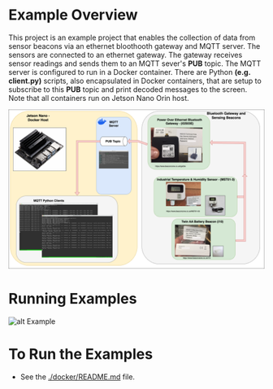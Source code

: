 # Example Overview
This project is an example project that enables the collection of data from 
sensor beacons via an ethernet bloothooth gateway and MQTT server. The sensors 
are connected to an ethernet gateway. The gateway receives sensor readings 
and sends them to an MQTT sever's <b>PUB</b> topic. The MQTT server is 
configured to run in a Docker container. There are Python <b>(e.g. client.py)</b> 
scripts, also encapsulated in Docker containers, that are setup to 
subscribe to this <b>PUB</b> topic and print decoded 
messages to the screen. Note that all containers run on Jetson Nano Orin host.

![alt Intro](https://github.com/redsofa/beacon_test/blob/main/beacon_test.png)



# Running Examples

![alt Example](https://github.com/redsofa/beacon_test/blob/main/beacon_test.gif)



# To Run the Examples

* See the [./docker/README.md](./docker/README.md) file.

